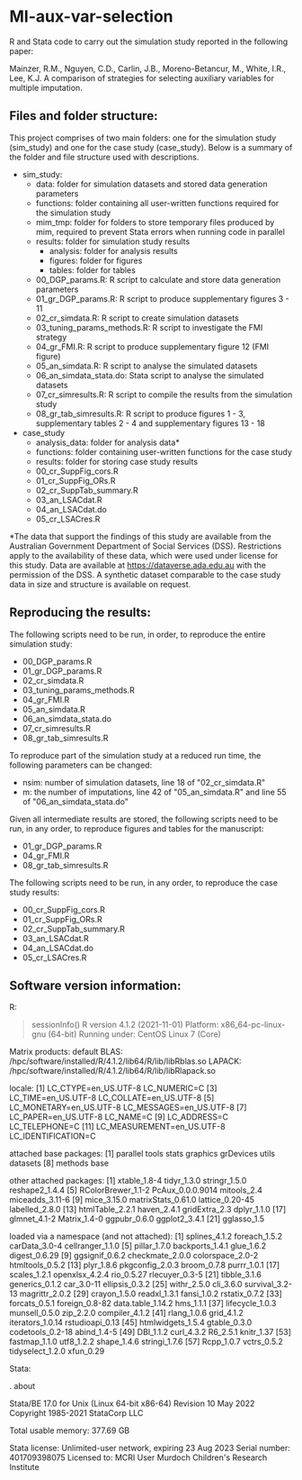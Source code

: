 # MI-aux-var-selection

R and Stata code to carry out the simulation study reported in the following paper:

Mainzer, R.M., Nguyen, C.D., Carlin, J.B., Moreno-Betancur, M., White, I.R., Lee, K.J. A comparison of strategies for selecting auxiliary variables for multiple imputation. 

Files and folder structure:
---------------------------

This project comprises of two main folders: one for the simulation study (sim_study) and one for the case study (case_study). Below is a summary of the folder and file structure used with descriptions.

- sim_study: 
    - data: folder for simulation datasets and stored data generation parameters
    - functions: folder containing all user-written functions required for the simulation study
    - mim_tmp: folder for folders to store temporary files produced by mim, required to prevent Stata errors when running code in parallel
    - results: folder for simulation study results
        - analysis: folder for analysis results 
        - figures: folder for figures
        - tables: folder for tables
    - 00_DGP_params.R: R script to calculate and store data generation parameters
    - 01_gr_DGP_params.R: R script to produce supplementary figures 3 - 11
    - 02_cr_simdata.R: R script to create simulation datasets
    - 03_tuning_params_methods.R: R script to investigate the FMI strategy
    - 04_gr_FMI.R: R script to produce supplementary figure 12 (FMI figure)
    - 05_an_simdata.R: R script to analyse the simulated datasets
    - 06_an_simdata_stata.do: Stata script to analyse the simulated datasets
    - 07_cr_simresults.R: R script to compile the results from the simulation study
    - 08_gr_tab_simresults.R: R script to produce figures 1 - 3, supplementary tables 2 - 4 and supplementary figures 13 - 18
- case_study 
    - analysis_data: folder for analysis data* 
    - functions: folder containing user-written functions for the case study
    - results: folder for storing case study results
    - 00_cr_SuppFig_cors.R
    - 01_cr_SuppFig_ORs.R
    - 02_cr_SuppTab_summary.R
    - 03_an_LSACdat.R
    - 04_an_LSACdat.do
    - 05_cr_LSACres.R

*The data that support the findings of this study are available from the Australian Government Department of Social Services (DSS). Restrictions apply to the availability of these data, which were used under license for this study. Data are available at https://dataverse.ada.edu.au with the permission of the DSS. A synthetic dataset comparable to the case study data in size and structure is available on request. 

Reproducing the results:
------------------------

The following scripts need to be run, in order, to reproduce the entire simulation study:
  - 00_DGP_params.R
  - 01_gr_DGP_params.R
  - 02_cr_simdata.R
  - 03_tuning_params_methods.R
  - 04_gr_FMI.R
  - 05_an_simdata.R
  - 06_an_simdata_stata.do
  - 07_cr_simresults.R
  - 08_gr_tab_simresults.R

To reproduce part of the simulation study at a reduced run time, the following parameters can be changed: 
  - nsim: number of simulation datasets, line 18 of "02_cr_simdata.R"
  - m: the number of imputations, line 42 of "05_an_simdata.R" and line 55 of "06_an_simdata_stata.do"

Given all intermediate results are stored, the following scripts need to be run, in any order, to reproduce figures and tables for the manuscript:
  - 01_gr_DGP_params.R
  - 04_gr_FMI.R
  - 08_gr_tab_simresults.R

The following scripts need to be run, in any order, to reproduce the case study results:
  - 00_cr_SuppFig_cors.R
  - 01_cr_SuppFig_ORs.R
  - 02_cr_SuppTab_summary.R
  - 03_an_LSACdat.R
  - 04_an_LSACdat.do
  - 05_cr_LSACres.R

Software version information: 
-----------------------------

R:

> sessionInfo()
R version 4.1.2 (2021-11-01)
Platform: x86_64-pc-linux-gnu (64-bit)
Running under: CentOS Linux 7 (Core)

Matrix products: default
BLAS:   /hpc/software/installed/R/4.1.2/lib64/R/lib/libRblas.so
LAPACK: /hpc/software/installed/R/4.1.2/lib64/R/lib/libRlapack.so

locale:
 [1] LC_CTYPE=en_US.UTF-8       LC_NUMERIC=C
 [3] LC_TIME=en_US.UTF-8        LC_COLLATE=en_US.UTF-8
 [5] LC_MONETARY=en_US.UTF-8    LC_MESSAGES=en_US.UTF-8
 [7] LC_PAPER=en_US.UTF-8       LC_NAME=C
 [9] LC_ADDRESS=C               LC_TELEPHONE=C
[11] LC_MEASUREMENT=en_US.UTF-8 LC_IDENTIFICATION=C

attached base packages:
[1] parallel  tools     stats     graphics  grDevices utils     datasets
[8] methods   base

other attached packages:
 [1] xtable_1.8-4       tidyr_1.3.0        stringr_1.5.0      reshape2_1.4.4
 [5] RColorBrewer_1.1-2 PcAux_0.0.0.9014   mitools_2.4        miceadds_3.11-6
 [9] mice_3.15.0        matrixStats_0.61.0 lattice_0.20-45    labelled_2.8.0
[13] htmlTable_2.2.1    haven_2.4.1        gridExtra_2.3      dplyr_1.1.0
[17] glmnet_4.1-2       Matrix_1.4-0       ggpubr_0.6.0       ggplot2_3.4.1
[21] gglasso_1.5

loaded via a namespace (and not attached):
 [1] splines_4.1.2     foreach_1.5.2     carData_3.0-4     cellranger_1.1.0
 [5] pillar_1.7.0      backports_1.4.1   glue_1.6.2        digest_0.6.29
 [9] ggsignif_0.6.2    checkmate_2.0.0   colorspace_2.0-2  htmltools_0.5.2
[13] plyr_1.8.6        pkgconfig_2.0.3   broom_0.7.8       purrr_1.0.1
[17] scales_1.2.1      openxlsx_4.2.4    rio_0.5.27        rlecuyer_0.3-5
[21] tibble_3.1.6      generics_0.1.2    car_3.0-11        ellipsis_0.3.2
[25] withr_2.5.0       cli_3.6.0         survival_3.2-13   magrittr_2.0.2
[29] crayon_1.5.0      readxl_1.3.1      fansi_1.0.2       rstatix_0.7.2
[33] forcats_0.5.1     foreign_0.8-82    data.table_1.14.2 hms_1.1.1
[37] lifecycle_1.0.3   munsell_0.5.0     zip_2.2.0         compiler_4.1.2
[41] rlang_1.0.6       grid_4.1.2        iterators_1.0.14  rstudioapi_0.13
[45] htmlwidgets_1.5.4 gtable_0.3.0      codetools_0.2-18  abind_1.4-5
[49] DBI_1.1.2         curl_4.3.2        R6_2.5.1          knitr_1.37
[53] fastmap_1.1.0     utf8_1.2.2        shape_1.4.6       stringi_1.7.6
[57] Rcpp_1.0.7        vctrs_0.5.2       tidyselect_1.2.0  xfun_0.29

Stata: 

. about

Stata/BE 17.0 for Unix (Linux 64-bit x86-64)
Revision 10 May 2022
Copyright 1985-2021 StataCorp LLC

Total usable memory: 377.69 GB

Stata license: Unlimited-user network, expiring 23 Aug 2023
Serial number: 401709398075
  Licensed to: MCRI User
               Murdoch Children's Research Institute
